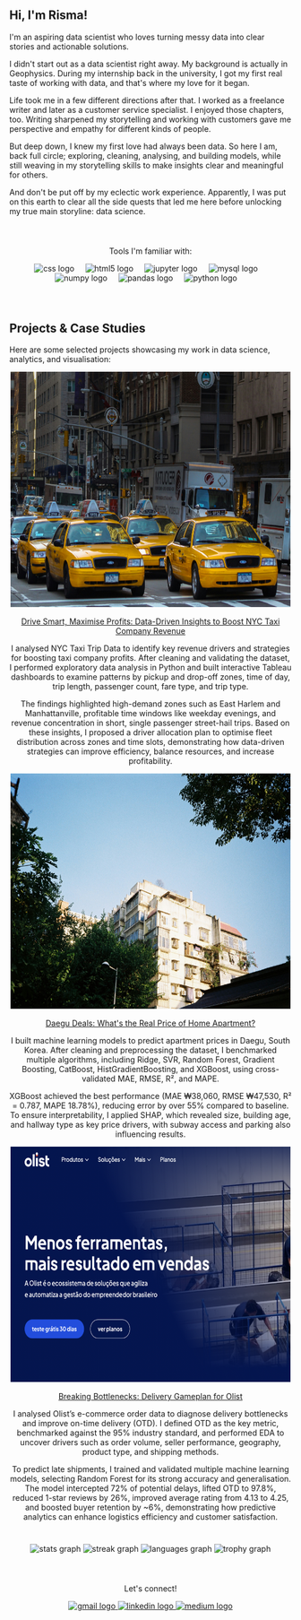 <br clear="both">

<h2 align="left">
  <a href="https://rismawidiya.github.io" style="text-decoration:none; color:inherit;">Hi, I'm Risma!</a>
</h2>

<p>
I'm an aspiring data scientist who loves turning messy data into clear stories and actionable solutions.
</p>
  
<p>
I didn't start out as a data scientist right away. My background is actually in Geophysics. During my internship back in the university, I got my first real taste of working with data, and that's where my love for it began.
</p>

<p>
Life took me in a few different directions after that. I worked as a freelance writer and later as a customer service specialist. I enjoyed those chapters, too. Writing sharpened my storytelling and working with customers gave me perspective and empathy for different kinds of people.</p>

<p>But deep down, I knew my first love had always been data. So here I am, back full circle; exploring, cleaning, analysing, and building models, while still weaving in my storytelling skills to make insights clear and meaningful for others.</p>

<p>And don't be put off by my eclectic work experience. Apparently, I was put on this earth to clear all the side quests that led me here before unlocking my true main storyline: data science.</p>

###

<br clear="both">

<div align="center">
  <p>Tools I'm familiar with:</p>
</div>
<!-- Horizontal icons using a table -->
<div align="center">
  <img src="https://img.shields.io/badge/CSS-1572B6?logo=css&logoColor=white&style=for-the-badge" height="60" alt="css logo"  />
  <img width="12" />
  <img src="https://img.shields.io/badge/HTML5-E34F26?logo=html5&logoColor=white&style=for-the-badge" height="60" alt="html5 logo"  />
  <img width="12" />
  <img src="https://img.shields.io/badge/Jupyter-F37626?logo=jupyter&logoColor=black&style=for-the-badge" height="60" alt="jupyter logo"  />
  <img width="12" />
  <img src="https://img.shields.io/badge/MySQL-4479A1?logo=mysql&logoColor=white&style=for-the-badge" height="60" alt="mysql logo"  />
  <img width="12" />
  <img src="https://img.shields.io/badge/NumPy-013243?logo=numpy&logoColor=white&style=for-the-badge" height="60" alt="numpy logo"  />
  <img width="12" />
  <img src="https://img.shields.io/badge/pandas-150458?logo=pandas&logoColor=white&style=for-the-badge" height="60" alt="pandas logo"  />
  <img width="12" />
  <img src="https://img.shields.io/badge/Python-3776AB?logo=python&logoColor=white&style=for-the-badge" height="60" alt="python logo"  />
  <img width="12" />
</div>

###

<br clear="both">

<h2 align="left">Projects & Case Studies</h2>

<p>Here are some selected projects showcasing my work in data science, analytics, and visualisation:</p>

<div align="center">

  <!-- Project 1 -->
  <a href="https://github.com/rismawidiya/Module-02-Capstone-Risma" target="_blank">
    <img src="https://raw.githubusercontent.com/rismawidiya/Risma/refs/heads/main/images/project1.jpg" width="500" height="420" alt="NYC Taxi Project" />
    <p>Drive Smart, Maximise Profits: Data-Driven Insights to Boost NYC Taxi Company Revenue</p>
  </a>
  <p>I analysed NYC Taxi Trip Data to identify key revenue drivers and strategies for boosting taxi company profits. After cleaning and validating the dataset, I performed exploratory data analysis in Python and built interactive Tableau dashboards to examine patterns by pickup and drop-off zones, time of day, trip length, passenger count, fare type, and trip type. </p>
  <p>The findings highlighted high-demand zones such as East Harlem and Manhattanville, profitable time windows like weekday evenings, and revenue concentration in short, single passenger street-hail trips. Based on these insights, I proposed a driver allocation plan to optimise fleet distribution across zones and time slots, demonstrating how data-driven strategies can improve efficiency, balance resources, and increase profitability.</p>

  <!-- Project 2 -->
  <a href="https://github.com/rismawidiya/Module-03-Capstone-Risma" target="_blank">
    <img src="https://raw.githubusercontent.com/rismawidiya/Risma/refs/heads/main/images/project2.jpg" width="500" height="420" alt="Daegu Apartment Project" />
    <p>Daegu Deals: What's the Real Price of Home Apartment?</p>
  </a>
  <p>I built machine learning models to predict apartment prices in Daegu, South Korea. After cleaning and preprocessing the dataset, I benchmarked multiple algorithms, including Ridge, SVR, Random Forest, Gradient Boosting, CatBoost, HistGradientBoosting, and XGBoost, using cross-validated MAE, RMSE, R², and MAPE.</p>
  <p>XGBoost achieved the best performance (MAE ₩38,060, RMSE ₩47,530, R² = 0.787, MAPE 18.78%), reducing error by over 55% compared to baseline. To ensure interpretability, I applied SHAP, which revealed size, building age, and hallway type as key price drivers, with subway access and parking also influencing results.</p>

  <!-- Project 3 -->
  <a href="https://github.com/rismawidiya/Final-Project-Olist" target="_blank">
    <img src="https://raw.githubusercontent.com/rismawidiya/Risma/refs/heads/main/images/project3.png" width="500" height="420" alt="Olist Project" />
    <p>Breaking Bottlenecks: Delivery Gameplan for Olist</p>
  </a>
  <p>I analysed Olist’s e-commerce order data to diagnose delivery bottlenecks and improve on-time delivery (OTD). I defined OTD as the key metric, benchmarked against the
95% industry standard, and performed EDA to uncover drivers such as order volume, seller performance, geography, product type, and shipping methods.</p>
  <p>To predict late shipments, I trained and validated multiple machine learning models, selecting Random Forest for its strong accuracy and generalisation. The model intercepted 72% of potential delays, lifted OTD to 97.8%, reduced 1-star reviews by 26%, improved average rating from 4.13 to 4.25, and boosted buyer retention by ~6%, demonstrating how predictive analytics can enhance logistics efficiency and customer satisfaction.</p>

</div>

###

<br clear="both">

<div align="center">
  <img src="https://github-readme-stats.vercel.app/api?username=rismawidiya&hide_title=true&hide_rank=false&show_icons=true&include_all_commits=true&count_private=true&disable_animations=false&theme=rose_pine&locale=en&hide_border=true&order=1" height="150" alt="stats graph"  />
  <img src="https://streak-stats.demolab.com?user=rismawidiya&locale=en&mode=daily&theme=rose_pine&hide_border=true&border_radius=5&date_format=j%20M%5B%20Y%5D&order=3" height="150" alt="streak graph"  />
  <img src="https://github-readme-stats.vercel.app/api/top-langs?username=rismawidiya&locale=en&hide_title=true&layout=compact&card_width=320&langs_count=5&theme=rose_pine&hide_border=true&order=2" height="150" alt="languages graph"  />
  <img src="https://github-profile-trophy.vercel.app?username=rismawidiya&theme=kimbie_dark&column=-1&row=1&margin-w=8&margin-h=8&no-bg=true&no-frame=true&order=4" height="150" alt="trophy graph"  />
</div>

###

<br clear="both">

<div align="center">
  <p>Let's connect!</p>
</div>

<div align="center">
  <a href="mailto:rismawidiya01@gmail.com" target="_blank">
    <img src="https://img.shields.io/static/v1?message=Gmail&logo=gmail&label=&color=D14836&logoColor=white&labelColor=&style=for-the-badge" height="35" alt="gmail logo"  />
  </a>
  <a href="https://www.linkedin.com/in/rismawidiya/" target="_blank">
    <img src="https://img.shields.io/static/v1?message=LinkedIn&logo=linkedin&label=&color=0077B5&logoColor=white&labelColor=&style=for-the-badge" height="35" alt="linkedin logo"  />
  </a>
  <a href="https://medium.com/@rismawidiya01" target="_blank">
    <img src="https://img.shields.io/static/v1?message=Medium&logo=medium&label=&color=12100E&logoColor=white&labelColor=&style=for-the-badge" height="35" alt="medium logo"  />
  </a>
</div>
